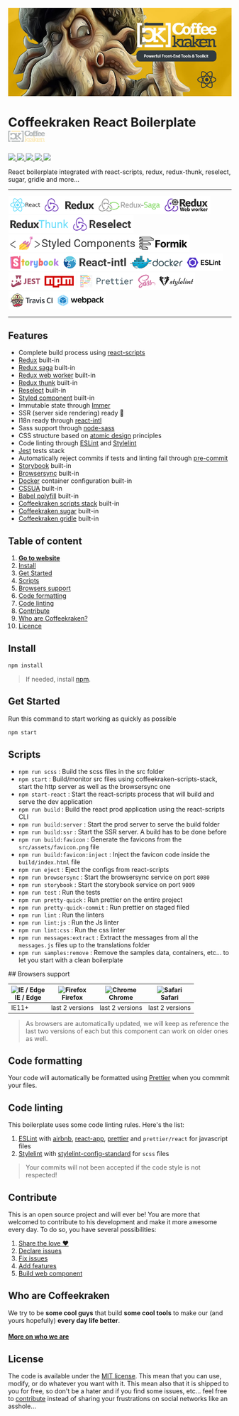 ![Coffeekraken React Boilerplate](/.resources/doc-header.jpg)

# Coffeekraken React Boilerplate <img src="/.resources/coffeekraken-logo.jpg" height="25px" />

<p>
	<!-- <a href="https://travis-ci.org/coffeekraken/react-boilerplate">
		<img src="https://img.shields.io/travis/coffeekraken/react-boilerplate.svg?style=flat-square" />
	</a> -->
	<!-- <a href="https://www.npmjs.com/package/{package-name}">
		<img src="https://img.shields.io/npm/v/{package-name}.svg?style=flat-square" />
	</a> -->
	<!-- <a href="https://github.com/coffeekraken/react-boilerplate/blob/master/LICENSE.txt">
		<img src="https://img.shields.io/npm/l/{package-name}.svg?style=flat-square" />
	</a> -->
	<!-- <a href="https://github.com/coffeekraken/react-boilerplate">
		<img src="https://img.shields.io/npm/dt/{package-name}.svg?style=flat-square" />
	</a>
	<a href="https://github.com/coffeekraken/react-boilerplate">
		<img src="https://img.shields.io/github/forks/coffeekraken/react-boilerplate.svg?style=social&label=Fork&style=flat-square" />
	</a>
	<a href="https://github.com/coffeekraken/react-boilerplate">
		<img src="https://img.shields.io/github/stars/coffeekraken/react-boilerplate.svg?style=social&label=Star&style=flat-square" />
	</a>-->
  <a href="https://github.com/coffeekraken/react-boilerplate">
    <img src="https://img.shields.io/david/coffeekraken/react-boilerplate.svg?style=flat-square" />
  </a>
  <a href="https://github.com/coffeekraken/react-boilerplate">
    <img src="https://img.shields.io/david/dev/coffeekraken/react-boilerplate.svg?style=flat-square" />
  </a>
  <a href="https://github.com/Coffeekraken/react-boilerplate/blob/master/LICENSE.txt">
    <img src="https://img.shields.io/github/license/mashape/apistatus.svg?style=flat-square" />
  </a>
	<a href="https://twitter.com/coffeekrakenio">
		<img src="https://img.shields.io/twitter/url/http/coffeekrakenio.svg?style=social&style=flat-square" />
	</a>
	<a href="https://coffeekraken.io">
		<img src="https://img.shields.io/twitter/url/http/shields.io.svg?style=flat-square&label=https://coffeekraken.io&colorB=f2bc2b&style=flat-square" />
	</a>
</p>

React boilerplate integrated with react-scripts, redux, redux-thunk, reselect, sugar, gridle and more...

---

<img src="/.resources/react.png" title="React" height="40px" /><img src="/.resources/redux.png" title="Redux" height="40px" /><img src="/.resources/redux-saga.png" title="Redux Saga" height="40px" /><img src="/.resources/redux-web-worker.png" title="Coffeekraken Redux web worker" height="40px" /><img src="/.resources/thunk.png" title="Redux Thunk" height="40px" /><img src="/.resources/reselect.png" title="Redux Reselect" height="40px" /><img src="/.resources/styled-components.png" title="Styled components" height="40px" /><img src="/.resources/formik.png" title="Formik" height="40px" /><img src="/.resources/storybook.png" title="Storybook" height="40px" /><img src="/.resources/react-intl.png" title="React intl" height="40px" /><img src="/.resources/docker.png" title="Docker" height="40px" /><img src="/.resources/eslint.png" title="ESLint" height="40px" /><img src="/.resources/jest.png" title="Jest" height="40px" /><img src="/.resources/npm.png" title="NPM" height="40px" />
<img src="/.resources/prettier.png" title="Prettier" height="40px" /><img src="/.resources/sass.png" title="Sass" height="40px" /><img src="/.resources/stylelint.png" title="Stylelint" height="40px" /><img src="/.resources/travisci.png" title="Travis CI" height="40px" /><img src="/.resources/webpack.png" title="Webpack" height="40px" />

---

## Features

- Complete build process using [react-scripts](https://github.com/facebook/create-react-app)
- [Redux](https://redux.js.org/) built-in
- [Redux saga](https://github.com/redux-saga/redux-saga) built-in
- [Redux web worker](https://github.com/Coffeekraken/redux-web-worker) built-in
- [Redux thunk](https://github.com/reduxjs/redux-thunk) built-in
- [Reselect](https://github.com/reduxjs/reselect) built-in
- [Styled component](https://www.styled-components.com/) built-in
- Immutable state through [Immer](https://github.com/mweststrate/immer)
- SSR (server side rendering) ready 🍺
- I18n ready through [react-intl](https://github.com/yahoo/react-intl)
- Sass support through [node-sass](https://github.com/sass/node-sass)
- CSS structure based on [atomic design](http://bradfrost.com/blog/post/atomic-web-design/) principles
- Code linting through [ESLint](https://eslint.org/) and [Stylelint](https://stylelint.io/)
- [Jest](https://jestjs.io/) tests stack
- Automatically reject commits if tests and linting fail through [pre-commit](https://www.npmjs.com/package/pre-commit)
- [Storybook](https://storybook.js.org/) built-in
- [Browsersync](https://browsersync.io/) built-in
- [Docker](https://www.docker.com/) container configuration built-in
- [CSSUA](http://cssuseragent.org/) built-in
- [Babel polyfill](https://babeljs.io/docs/en/babel-polyfill) built-in
- [Coffeekraken scripts stack](https://github.com/coffeekraken/scripts-stack) built-in
- [Coffeekraken sugar](https://github.com/coffeekraken/sugar) built-in
- [Coffeekraken gridle](https://github.com/coffeekraken/gridle) built-in

## Table of content

1. **[Go to website](https://coffeekraken.io)**
2. [Install](#readme-install)
3. [Get Started](#readme-get-started)
4. [Scripts](#readme-scripts)
5. [Browsers support](#readme-browsers-support)
6. [Code formatting](#readme-code-formatting)
7. [Code linting](#readme-code-linting)
8. [Contribute](#readme-contribute)
9. [Who are Coffeekraken?](#readme-who-are-coffeekraken)
10. [Licence](#readme-license)

<a name="readme-install"></a>

## Install

```sh
npm install
```

> If needed, install [npm](https://www.npmjs.com/get-npm).

<a name="readme-get-started"></a>

## Get Started

Run this command to start working as quickly as possible

```sh
npm start
```

<a name="readme-scripts"></a>

## Scripts

- `npm run scss` : Build the scss files in the src folder
- `npm start` : Build/monitor src files using coffeekraken-scripts-stack, start the http server as well as the browsersync one
- `npm start-react` : Start the react-scripts process that will build and serve the dev application
- `npm run build` : Build the react prod application using the react-scripts CLI
- `npm run build:server` : Start the prod server to serve the build folder
- `npm run build:ssr` : Start the SSR server. A build has to be done before
- `npm run build:favicon` : Generate the favicons from the `src/assets/favicon.png` file
- `npm run build:favicon:inject` : Inject the favicon code inside the `build/index.html` file
- `npm run eject` : Eject the configs from react-scripts
- `npm run browsersync` : Start the browsersync service on port `8080`
- `npm run storybook` : Start the storybook service on port `9009`
- `npm run test` : Run the tests
- `npm run pretty-quick` : Run prettier on the entire project
- `npm run pretty-quick-commit` : Run prettier on staged filed
- `npm run lint` : Run the linters
- `npm run lint:js` : Run the Js linter
- `npm run lint:css` : Run the css linter
- `npm run messages:extract` : Extract the messages from all the `messages.js` files up to the translations folder
- `npm run samples:remove` : Remove the samples data, containers, etc... to let you start with a clean boilerplate

<a name="readme-browsers-support"></a>
## Browsers support

| <img src="https://raw.githubusercontent.com/godban/browsers-support-badges/master/src/images/edge.png" alt="IE / Edge" width="16px" height="16px" /></br>IE / Edge | <img src="https://raw.githubusercontent.com/godban/browsers-support-badges/master/src/images/firefox.png" alt="Firefox" width="16px" height="16px" /></br>Firefox | <img src="https://raw.githubusercontent.com/godban/browsers-support-badges/master/src/images/chrome.png" alt="Chrome" width="16px" height="16px" /></br>Chrome | <img src="https://raw.githubusercontent.com/godban/browsers-support-badges/master/src/images/safari.png" alt="Safari" width="16px" height="16px" /></br>Safari |
| ------------------------------------------------------------------------------------------------------------------------------------------------------------------ | ----------------------------------------------------------------------------------------------------------------------------------------------------------------- | -------------------------------------------------------------------------------------------------------------------------------------------------------------- | -------------------------------------------------------------------------------------------------------------------------------------------------------------- |
| IE11+                                                                                                                                                              | last 2 versions                                                                                                                                                   | last 2 versions                                                                                                                                                | last 2 versions                                                                                                                                                |

> As browsers are automatically updated, we will keep as reference the last two versions of each but this component can work on older ones as well.

<a id="readme-code-formatting"></a>

## Code formatting

Your code will automatically be formatted using [Prettier](https://prettier.io/) when you commmit your files.

<a id="readme-code-linting"></a>

## Code linting

This boilerplate uses some code linting rules. Here's the list:

1. [ESLint](https://eslint.org/) with [airbnb](https://www.npmjs.com/package/eslint-config-airbnb), [react-app](https://www.npmjs.com/package/eslint-config-react-app), [prettier](https://github.com/prettier/eslint-config-prettier) and `prettier/react` for javascript files
2. [Stylelint](https://github.com/stylelint/stylelint) with [stylelint-config-standard](https://github.com/stylelint/stylelint-config-standard) for `scss` files

> Your commits will not been accepted if the code style is not respected!

<a id="readme-contribute"></a>

## Contribute

This is an open source project and will ever be! You are more that welcomed to contribute to his development and make it more awesome every day.
To do so, you have several possibilities:

1. [Share the love ❤️](https://github.com/Coffeekraken/coffeekraken/blob/master/contribute.md#contribute-share-the-love)
2. [Declare issues](https://github.com/Coffeekraken/coffeekraken/blob/master/contribute.md#contribute-declare-issues)
3. [Fix issues](https://github.com/Coffeekraken/coffeekraken/blob/master/contribute.md#contribute-fix-issues)
4. [Add features](https://github.com/Coffeekraken/coffeekraken/blob/master/contribute.md#contribute-add-features)
5. [Build web component](https://github.com/Coffeekraken/coffeekraken/blob/master/contribute.md#contribute-build-web-component)

<a id="readme-who-are-coffeekraken"></a>

## Who are Coffeekraken

We try to be **some cool guys** that build **some cool tools** to make our (and yours hopefully) **every day life better**.

#### [More on who we are](https://github.com/Coffeekraken/coffeekraken/blob/master/who-are-we.md)

<a id="readme-license"></a>

## License

The code is available under the [MIT license](LICENSE.txt). This mean that you can use, modify, or do whatever you want with it. This mean also that it is shipped to you for free, so don't be a hater and if you find some issues, etc... feel free to [contribute](https://github.com/Coffeekraken/coffeekraken/blob/master/contribute.md) instead of sharing your frustrations on social networks like an asshole...
